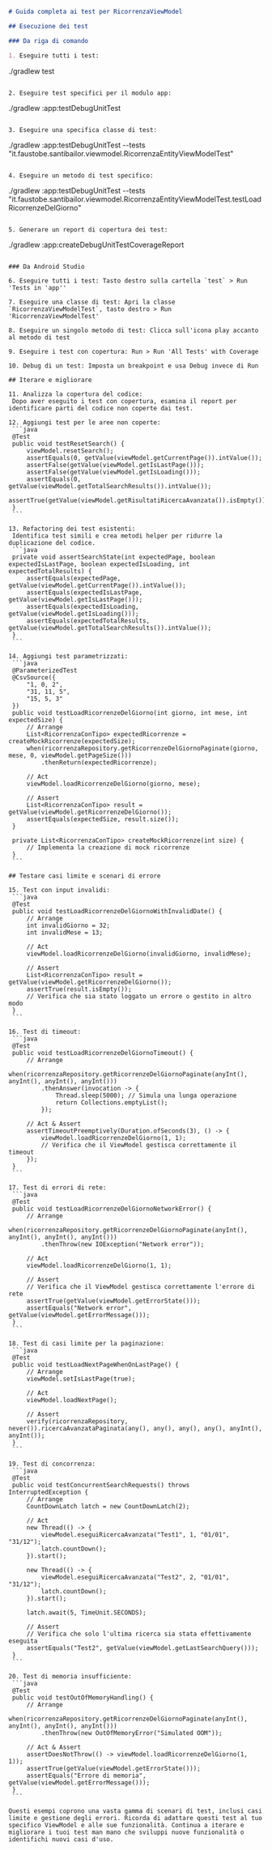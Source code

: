 ```markdown
# Guida completa ai test per RicorrenzaViewModel

## Esecuzione dei test

### Da riga di comando

1. Eseguire tutti i test:
   ```
   ./gradlew test
   ```

2. Eseguire test specifici per il modulo app:
   ```
   ./gradlew :app:testDebugUnitTest
   ```

3. Eseguire una specifica classe di test:
   ```
   ./gradlew :app:testDebugUnitTest --tests "it.faustobe.santibailor.viewmodel.RicorrenzaEntityViewModelTest"
   ```

4. Eseguire un metodo di test specifico:
   ```
   ./gradlew :app:testDebugUnitTest --tests "it.faustobe.santibailor.viewmodel.RicorrenzaEntityViewModelTest.testLoadRicorrenzeDelGiorno"
   ```

5. Generare un report di copertura dei test:
   ```
   ./gradlew :app:createDebugUnitTestCoverageReport
   ```

### Da Android Studio

6. Eseguire tutti i test: Tasto destro sulla cartella `test` > Run 'Tests in 'app''

7. Eseguire una classe di test: Apri la classe `RicorrenzaViewModelTest`, tasto destro > Run 'RicorrenzaViewModelTest'

8. Eseguire un singolo metodo di test: Clicca sull'icona play accanto al metodo di test

9. Eseguire i test con copertura: Run > Run 'All Tests' with Coverage

10. Debug di un test: Imposta un breakpoint e usa Debug invece di Run

## Iterare e migliorare

11. Analizza la copertura del codice:
    Dopo aver eseguito i test con copertura, esamina il report per identificare parti del codice non coperte dai test.

12. Aggiungi test per le aree non coperte:
    ```java
    @Test
    public void testResetSearch() {
        viewModel.resetSearch();
        assertEquals(0, getValue(viewModel.getCurrentPage()).intValue());
        assertFalse(getValue(viewModel.getIsLastPage()));
        assertFalse(getValue(viewModel.getIsLoading()));
        assertEquals(0, getValue(viewModel.getTotalSearchResults()).intValue());
        assertTrue(getValue(viewModel.getRisultatiRicercaAvanzata()).isEmpty());
    }
    ```

13. Refactoring dei test esistenti:
    Identifica test simili e crea metodi helper per ridurre la duplicazione del codice.
    ```java
    private void assertSearchState(int expectedPage, boolean expectedIsLastPage, boolean expectedIsLoading, int expectedTotalResults) {
        assertEquals(expectedPage, getValue(viewModel.getCurrentPage()).intValue());
        assertEquals(expectedIsLastPage, getValue(viewModel.getIsLastPage()));
        assertEquals(expectedIsLoading, getValue(viewModel.getIsLoading()));
        assertEquals(expectedTotalResults, getValue(viewModel.getTotalSearchResults()).intValue());
    }
    ```

14. Aggiungi test parametrizzati:
    ```java
    @ParameterizedTest
    @CsvSource({
        "1, 0, 2",
        "31, 11, 5",
        "15, 5, 3"
    })
    public void testLoadRicorrenzeDelGiorno(int giorno, int mese, int expectedSize) {
        // Arrange
        List<RicorrenzaConTipo> expectedRicorrenze = createMockRicorrenze(expectedSize);
        when(ricorrenzaRepository.getRicorrenzeDelGiornoPaginate(giorno, mese, 0, viewModel.getPageSize()))
            .thenReturn(expectedRicorrenze);

        // Act
        viewModel.loadRicorrenzeDelGiorno(giorno, mese);

        // Assert
        List<RicorrenzaConTipo> result = getValue(viewModel.getRicorrenzeDelGiorno());
        assertEquals(expectedSize, result.size());
    }

    private List<RicorrenzaConTipo> createMockRicorrenze(int size) {
        // Implementa la creazione di mock ricorrenze
    }
    ```

## Testare casi limite e scenari di errore

15. Test con input invalidi:
    ```java
    @Test
    public void testLoadRicorrenzeDelGiornoWithInvalidDate() {
        // Arrange
        int invalidGiorno = 32;
        int invalidMese = 13;

        // Act
        viewModel.loadRicorrenzeDelGiorno(invalidGiorno, invalidMese);

        // Assert
        List<RicorrenzaConTipo> result = getValue(viewModel.getRicorrenzeDelGiorno());
        assertTrue(result.isEmpty());
        // Verifica che sia stato loggato un errore o gestito in altro modo
    }
    ```

16. Test di timeout:
    ```java
    @Test
    public void testLoadRicorrenzeDelGiornoTimeout() {
        // Arrange
        when(ricorrenzaRepository.getRicorrenzeDelGiornoPaginate(anyInt(), anyInt(), anyInt(), anyInt()))
            .thenAnswer(invocation -> {
                Thread.sleep(5000); // Simula una lunga operazione
                return Collections.emptyList();
            });

        // Act & Assert
        assertTimeoutPreemptively(Duration.ofSeconds(3), () -> {
            viewModel.loadRicorrenzeDelGiorno(1, 1);
            // Verifica che il ViewModel gestisca correttamente il timeout
        });
    }
    ```

17. Test di errori di rete:
    ```java
    @Test
    public void testLoadRicorrenzeDelGiornoNetworkError() {
        // Arrange
        when(ricorrenzaRepository.getRicorrenzeDelGiornoPaginate(anyInt(), anyInt(), anyInt(), anyInt()))
            .thenThrow(new IOException("Network error"));

        // Act
        viewModel.loadRicorrenzeDelGiorno(1, 1);

        // Assert
        // Verifica che il ViewModel gestisca correttamente l'errore di rete
        assertTrue(getValue(viewModel.getErrorState()));
        assertEquals("Network error", getValue(viewModel.getErrorMessage()));
    }
    ```

18. Test di casi limite per la paginazione:
    ```java
    @Test
    public void testLoadNextPageWhenOnLastPage() {
        // Arrange
        viewModel.setIsLastPage(true);

        // Act
        viewModel.loadNextPage();

        // Assert
        verify(ricorrenzaRepository, never()).ricercaAvanzataPaginata(any(), any(), any(), any(), anyInt(), anyInt());
    }
    ```

19. Test di concorrenza:
    ```java
    @Test
    public void testConcurrentSearchRequests() throws InterruptedException {
        // Arrange
        CountDownLatch latch = new CountDownLatch(2);
        
        // Act
        new Thread(() -> {
            viewModel.eseguiRicercaAvanzata("Test1", 1, "01/01", "31/12");
            latch.countDown();
        }).start();
        
        new Thread(() -> {
            viewModel.eseguiRicercaAvanzata("Test2", 2, "01/01", "31/12");
            latch.countDown();
        }).start();
        
        latch.await(5, TimeUnit.SECONDS);

        // Assert
        // Verifica che solo l'ultima ricerca sia stata effettivamente eseguita
        assertEquals("Test2", getValue(viewModel.getLastSearchQuery()));
    }
    ```

20. Test di memoria insufficiente:
    ```java
    @Test
    public void testOutOfMemoryHandling() {
        // Arrange
        when(ricorrenzaRepository.getRicorrenzeDelGiornoPaginate(anyInt(), anyInt(), anyInt(), anyInt()))
            .thenThrow(new OutOfMemoryError("Simulated OOM"));

        // Act & Assert
        assertDoesNotThrow(() -> viewModel.loadRicorrenzeDelGiorno(1, 1));
        assertTrue(getValue(viewModel.getErrorState()));
        assertEquals("Errore di memoria", getValue(viewModel.getErrorMessage()));
    }
    ```

Questi esempi coprono una vasta gamma di scenari di test, inclusi casi limite e gestione degli errori. Ricorda di adattare questi test al tuo specifico ViewModel e alle sue funzionalità. Continua a iterare e migliorare i tuoi test man mano che sviluppi nuove funzionalità o identifichi nuovi casi d'uso.
```

